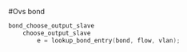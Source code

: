 #Ovs bond 

```c
bond_choose_output_slave
	choose_output_slave
		e = lookup_bond_entry(bond, flow, vlan);
```





